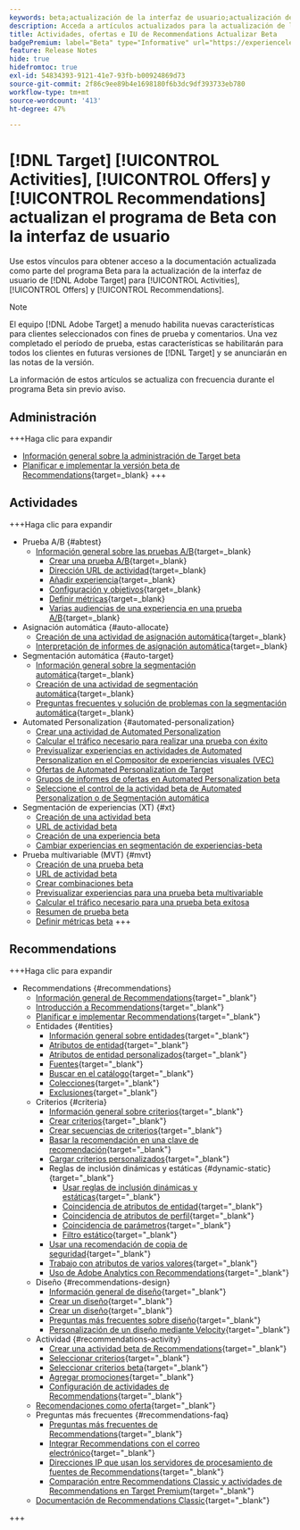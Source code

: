 ```yaml
---
keywords: beta;actualización de la interfaz de usuario;actualización de iu;
description: Acceda a artículos actualizados para la actualización de la IU de Target para Actividades, Ofertas y Recommendations
title: Actividades, ofertas e IU de Recommendations Actualizar Beta
badgePremium: label="Beta" type="Informative" url="https://experienceleague.adobe.com/docs/target/using/introduction/intro.html?lang=en#beta newtab=true" tooltip="Obtenga información acerca del programa  [!DNL Target] Beta."
feature: Release Notes
hide: true
hidefromtoc: true
exl-id: 54834393-9121-41e7-93fb-b00924869d73
source-git-commit: 2f86c9ee89b4e1698180f6b3dc9df393733eb780
workflow-type: tm+mt
source-wordcount: '413'
ht-degree: 47%

---
```


# [!DNL Target] [!UICONTROL Activities], [!UICONTROL Offers] y [!UICONTROL Recommendations] actualizan el programa de Beta con la interfaz de usuario

Use estos vínculos para obtener acceso a la documentación actualizada como parte del programa Beta para la actualización de la interfaz de usuario de [!DNL Adobe Target] para [!UICONTROL Activities], [!UICONTROL Offers] y [!UICONTROL Recommendations].

>[!NOTE]
>
>El equipo [!DNL Adobe Target] a menudo habilita nuevas características para clientes seleccionados con fines de prueba y comentarios. Una vez completado el período de prueba, estas características se habilitarán para todos los clientes en futuras versiones de [!DNL Target] y se anunciarán en las notas de la versión.
>
>La información de estos artículos se actualiza con frecuencia durante el programa Beta sin previo aviso.

## Administración

+++Haga clic para expandir

* [Información general sobre la administración de Target beta](administrating-target/administrating-target-beta.md)
* [Planificar e implementar la versión beta de Recommendations](https://experienceleague.adobe.com/en/docs/target-dev/developer/recommendations-beta){target=_blank}
+++

## Actividades

+++Haga clic para expandir

* Prueba A/B {#abtest}
   * [Información general sobre las pruebas A/B](c-activities/t-test-ab/test-ab-beta.md){target=_blank}
      * [Crear una prueba A/B](c-activities/t-test-ab/t-test-create-ab/test-create-ab-beta.md){target=_blank}
      * [Dirección URL de actividad](c-activities/t-test-ab/t-test-create-ab/ab-activity-url-beta.md){target=_blank}
      * [Añadir experiencia](c-activities/t-test-ab/t-test-create-ab/ab-add-experience-beta.md){target=_blank}
      * [Configuración y objetivos](c-activities/t-test-ab/t-test-create-ab/ab-goals-and-settings-beta.md){target=_blank}
      * [Definir métricas](c-activities/t-test-ab/t-test-create-ab/ab-set-metrics-beta.md){target=_blank}
      * [Varias audiencias de una experiencia en una prueba A/B](c-activities/t-test-ab/t-test-create-ab/target-experience-to-multiple-audiences-beta.md){target=_blank}
* Asignación automática {#auto-allocate}
   * [Creación de una actividad de asignación automática](/help/main/c-activities/automated-traffic-allocation/create-auto-allocate-activity-beta.md){target=_blank}
   * [Interpretación de informes de asignación automática](c-activities/automated-traffic-allocation/determine-winner-beta.md){target=_blank}
* Segmentación automática {#auto-target}
   * [Información general sobre la segmentación automática](/help/main/c-activities/auto-target/auto-target-to-optimize-beta.md){target=_blank}
   * [Creación de una actividad de segmentación automática](/help/main/c-activities/auto-target/create-auto-target-beta.md){target=_blank}
   * [Preguntas frecuentes y solución de problemas con la segmentación automática](/help/main/c-activities/auto-target/auto-target-troubleshooting-faqs.md){target=_blank}
* Automated Personalization {#automated-personalization}
   * [Crear una actividad de Automated Personalization](/help/main/c-activities/t-automated-personalization/create-ap-activity-beta.md)
   * [Calcular el tráfico necesario para realizar una prueba con éxito](https://experienceleague.adobe.com/en/docs/target/using/activities/automated-personalization/ap-traffic-estimator-beta)
   * [Previsualizar experiencias en actividades de Automated Personalization en el Compositor de experiencias visuales (VEC)](https://experienceleague.adobe.com/en/docs/target/using/activities/automated-personalization/ap-preview-experiences-beta)
   * [Ofertas de Automated Personalization de Target](https://experienceleague.adobe.com/en/docs/target/using/activities/automated-personalization/ap-target-offers)
   * [Grupos de informes de ofertas en Automated Personalization beta](/help/main/c-activities/t-automated-personalization/offer-reporting-groups-in-automated-personalization-beta.md)
   * [Seleccione el control de la actividad beta de Automated Personalization o de Segmentación automática](c-activities/t-automated-personalization/experience-as-control-beta.md)
* Segmentación de experiencias (XT) {#xt}
   * [Creación de una actividad beta](c-activities/t-experience-target/t-xt-create/xt-create-beta.md)
   * [URL de actividad beta](c-activities/t-experience-target/t-xt-create/xt-activity-url-beta.md)
   * [Creación de una experiencia beta](c-activities/t-experience-target/t-xt-create/xt-add-experience-beta.md)
   * [Cambiar experiencias en segmentación de experiencias-beta](c-activities/t-experience-target/t-xt-create/xt-switching-experiences-beta.md)
* Prueba multivariable (MVT) {#mvt}
   * [Creación de una prueba beta](c-activities/c-multivariate-testing/t-create-multivariate-test/create-multivariate-test-beta.md)
   * [URL de actividad beta](c-activities/c-multivariate-testing/t-create-multivariate-test/url-beta.md)
   * [Crear combinaciones beta](c-activities/c-multivariate-testing/t-create-multivariate-test/add-offers-beta.md)
   * [Previsualizar experiencias para una prueba beta multivariable](c-activities/c-multivariate-testing/t-create-multivariate-test/preview-experiences-beta.md)
   * [Calcular el tráfico necesario para una prueba beta exitosa](c-activities/c-multivariate-testing/t-create-multivariate-test/traffic-estimator-beta.md)
   * [Resumen de prueba beta](c-activities/c-multivariate-testing/t-create-multivariate-test/test-summary-beta.md)
   * [Definir métricas beta](c-activities/c-multivariate-testing/t-create-multivariate-test/mvt-set-metrics-beta.md)
+++

## Recommendations

+++Haga clic para expandir

* Recommendations {#recommendations}
   * [Información general de Recommendations](c-recommendations/recommendations.md){target="_blank"}
   * [Introducción a Recommendations](c-recommendations/introduction-to-recommendations.md){target="_blank"}
   * [Planificar e implementar Recommendations](c-recommendations/plan-implement.md){target="_blank"}
   * Entidades {#entities}
      * [Información general sobre entidades](c-recommendations/c-products/products.md){target="_blank"}
      * [Atributos de entidad](c-recommendations/c-products/entity-attributes.md){target="_blank"}
      * [Atributos de entidad personalizados](c-recommendations/c-products/custom-entity-attributes.md){target="_blank"}
      * [Fuentes](/help/main/c-recommendations/c-products/feeds-beta.md){target="_blank"}
      * [Buscar en el catálogo](/help/main/c-recommendations/c-products/catalog-search-beta.md){target="_blank"}
      * [Colecciones](/help/main/c-recommendations/c-products/collections-beta.md){target="_blank"}
      * [Exclusiones](/help/main/c-recommendations/c-products/exclusions-beta.md){target="_blank"}
   * Criterios {#criteria}
      * [Información general sobre criterios](/help/main/c-recommendations/c-algorithms/algorithms-beta.md){target="_blank"}
      * [Crear criterios](/help/main/c-recommendations/c-algorithms/create-new-algorithm-beta.md){target="_blank"}
      * [Crear secuencias de criterios](/help/main/c-recommendations/c-algorithms/create-criteria-sequence-beta.md){target="_blank"}
      * [Basar la recomendación en una clave de recomendación](/help/main/c-recommendations/c-algorithms/base-the-recommendation-on-a-recommendation-key-beta.md){target="_blank"}
      * [Cargar criterios personalizados](/help/main/c-recommendations/c-algorithms/recommendations-csv-beta.md){target="_blank"}
      * Reglas de inclusión dinámicas y estáticas {#dynamic-static}{target="_blank"}
         * [Usar reglas de inclusión dinámicas y estáticas](/help/main/c-recommendations/c-algorithms/use-dynamic-and-static-inclusion-rules-beta.md){target="_blank"}
         * [Coincidencia de atributos de entidad](/help/main/c-recommendations/c-algorithms/entity-attribute-matching-beta.md){target="_blank"}
         * [Coincidencia de atributos de perfil](/help/main/c-recommendations/c-algorithms/profile-attribute-matching-beta.md){target="_blank"}
         * [Coincidencia de parámetros](/help/main/c-recommendations/c-algorithms/parameter-matching-beta.md){target="_blank"}
         * [Filtro estático](/help/main/c-recommendations/c-algorithms/static-value-beta.md){target="_blank"}
      * [Usar una recomendación de copia de seguridad](/help/main/c-recommendations/c-algorithms/backup-recs-beta.md){target="_blank"}
      * [Trabajo con atributos de varios valores](/help/main/c-recommendations/c-algorithms/work-with-multi-value-attributes-beta.md){target="_blank"}
      * [Uso de Adobe Analytics con Recommendations](/help/main/c-recommendations/c-algorithms/use-adobe-analytics-with-recommendations-beta.md){target="_blank"}
   * Diseño {#recommendations-design}
      * [Información general de diseño](c-recommendations/c-design-overview/design-overview.md){target="_blank"}
      * [Crear un diseño](c-recommendations/c-design-overview/create-design.md){target="_blank"}
      * [Crear un diseño](/help/main/c-recommendations/c-design-overview/create-design-beta.md){target="_blank"}
      * [Preguntas más frecuentes sobre diseño](c-recommendations/c-design-overview/template-faq.md){target="_blank"}
      * [Personalización de un diseño mediante Velocity](c-recommendations/c-design-overview/customizing-a-template.md){target="_blank"}
   * Actividad {#recommendations-activity}
      * [Crear una actividad beta de Recommendations](c-recommendations/t-create-recs-activity/create-recs-activity-beta.md){target="_blank"}
      * [Seleccionar criterios](c-recommendations/t-create-recs-activity/algo-select-recs.md){target="_blank"}
      * [Seleccionar criterios beta](/help/main/c-recommendations/t-create-recs-activity/algo-select-rec-beta.md){target="_blank"}
      * [Agregar promociones](c-recommendations/t-create-recs-activity/adding-promotions.md){target="_blank"}
      * [Configuración de actividades de Recommendations](c-recommendations/t-create-recs-activity/recs-activity-settings.md){target="_blank"}
   * [Recomendaciones como oferta](c-recommendations/recommendations-as-an-offer.md){target="_blank"}
   * Preguntas más frecuentes {#recommendations-faq}
      * [Preguntas más frecuentes de Recommendations](c-recommendations/c-recommendations-faq/recommendations-faq.md){target="_blank"}
      * [Integrar Recommendations con el correo electrónico](c-recommendations/c-recommendations-faq/integrating-recs-email.md){target="_blank"}
      * [Direcciones IP que usan los servidores de procesamiento de fuentes de Recommendations](c-recommendations/c-recommendations-faq/ip-addresses-marketing-cloud.md){target="_blank"}
      * [Comparación entre Recommendations Classic y actividades de Recommendations en Target Premium](c-recommendations/c-recommendations-faq/recommendations-classic-versus-recommendations-activities-target-premium.md){target="_blank"}
   * [Documentación de Recommendations Classic](/help/main/c-recommendations/recommendations-classic-documentaton.md){target="_blank"}

+++
